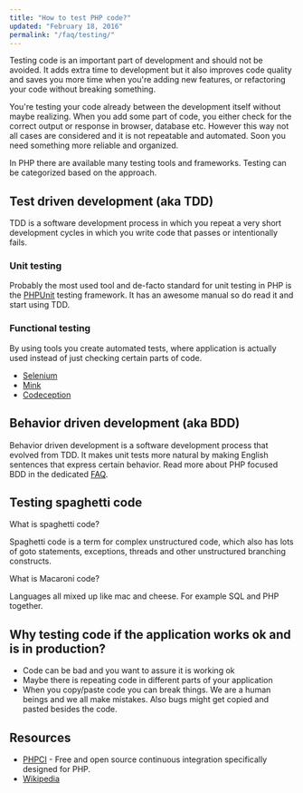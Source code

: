 ```yaml
---
title: "How to test PHP code?"
updated: "February 18, 2016"
permalink: "/faq/testing/"
---
```


Testing code is an important part of development and should not be avoided. It
adds extra time to development but it also improves code quality and saves you more
time when you're adding new features, or refactoring your code without breaking
something.

You're testing your code already between the development itself without maybe
realizing. When you add some part of code, you either check for the correct output
or response in browser, database etc. However this way not all cases are
considered and it is not repeatable and automated. Soon you need something more
reliable and organized.

In PHP there are available many testing tools and frameworks. Testing can be
categorized based on the approach.

## Test driven development (aka TDD)

TDD is a software development process in which you repeat a very short development
cycles in which you write code that passes or intentionally fails.

### Unit testing

Probably the most used tool and de-facto standard for unit testing in PHP is the
[PHPUnit](https://phpunit.de/) testing framework. It has an awesome manual so do
read it and start using TDD.

### Functional testing

By using tools you create automated tests, where application is actually used
instead of just checking certain parts of code.

* [Selenium](http://seleniumhq.com/)
* [Mink](http://mink.behat.org/)
* [Codeception](http://codeception.com/)

## Behavior driven development (aka BDD)

Behavior driven development is a software development process that evolved from
TDD. It makes unit tests more natural by making English sentences that express
certain behavior. Read more about PHP focused BDD in the dedicated
[FAQ](/faq/testing-and-code-quality/behavior-driven-development/).

## Testing spaghetti code

What is spaghetti code?

Spaghetti code is a term for complex unstructured code, which also has lots of
goto statements, exceptions, threads and other unstructured branching constructs.

What is Macaroni code?

Languages all mixed up like mac and cheese. For example SQL and PHP together.

## Why testing code if the application works ok and is in production?

* Code can be bad and you want to assure it is working ok
* Maybe there is repeating code in different parts of your application
* When you copy/paste code you can break things. We are a human beings and we all
  make mistakes. Also bugs might get copied and pasted besides the code.

## Resources

* [PHPCI](https://www.phptesting.org/) - Free and open source continuous integration
  specifically designed for PHP.
* [Wikipedia](http://en.wikipedia.org/wiki/Test-driven_development)
